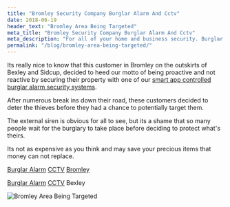 ```yaml
---
title: "Bromley Security Company Burglar Alarm And Cctv"
date: 2018-06-19
header_text: "Bromley Area Being Targeted"
meta_title: "Bromley Security Company Burglar Alarm And Cctv"
meta_description: "For all of your home and business security. Burglar Alarm Servicing, Burglar Alarm Installation, Alarm Battery and CCTV Bromley. Call 020 8302 4065 or email us."
permalink: "/blog/bromley-area-being-targeted/"
---
```


Its really nice to know that this customer in Bromley on the outskirts of Bexley and Sidcup, decided to heed our motto of being proactive and not reactive by securing their property with one of our [smart app controlled burglar alarm security systems](/categories/burglar-alarms/).

After numerous break ins down their road, these customers decided to deter the thieves before they had a chance to potentially target them.

The external siren is obvious for all to see, but its a shame that so many people wait for the burglary to take place before deciding to protect what\'s theirs.

Its not as expensive as you think and may save your precious items that money can not replace.

[Burglar Alarm](/categories/burglar-alarms/) [CCTV](/categories/cctv/) [Bromley](/pages/bromley/)

[Burglar Alarm](/categories/burglar-alarms/) [CCTV](/categories/cctv/) Bexley

![Bromley Area Being Targeted](https://res.cloudinary.com/kbs/image/upload/qhrgwledl2oavywcrwuu.jpg)